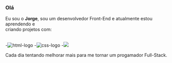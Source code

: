 ### Olá
<p>Eu sou o <strong>Jorge</strong>, sou um desenvolvedor Front-End e atualmente estou aprendendo e <br>criando projetos com:</p>
<br>
 -<img src="https://img.shields.io/badge/HTML-239120?style=for-the-badge&logo=html5&logoColor=white" alt="html-logo" />
 -<img src="https://img.shields.io/badge/CSS-239120?&style=for-the-badge&logo=css3&logoColor=white" alt="css-logo" />
 -<img src="https://img.shields.io/badge/JavaScript-F7DF1E?style=for-the-badge&logo=javascript&logoColor=black" />
<br>
<p>Cada dia tentando melhorar mais para me tornar um progamador Full-Stack.</p>
